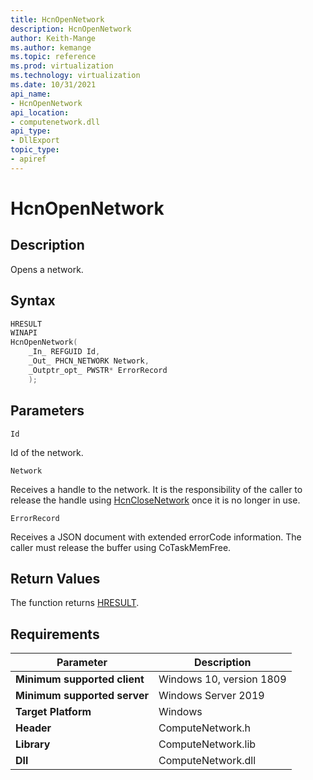 ```yaml
---
title: HcnOpenNetwork
description: HcnOpenNetwork
author: Keith-Mange
ms.author: kemange
ms.topic: reference
ms.prod: virtualization
ms.technology: virtualization
ms.date: 10/31/2021
api_name:
- HcnOpenNetwork
api_location:
- computenetwork.dll
api_type:
- DllExport
topic_type:
- apiref
---
```

# HcnOpenNetwork

## Description

Opens a network.

## Syntax

```cpp
HRESULT
WINAPI
HcnOpenNetwork(
    _In_ REFGUID Id,
    _Out_ PHCN_NETWORK Network,
    _Outptr_opt_ PWSTR* ErrorRecord
    );
```

## Parameters

`Id`

Id of the network.

`Network`

Receives a handle to the network. It is the responsibility of the caller to release the handle using [HcnCloseNetwork](./HcnCloseNetwork.md) once it is no longer in use.

`ErrorRecord`

Receives a JSON document with extended errorCode information. The caller must release the buffer using CoTaskMemFree.

## Return Values

The function returns [HRESULT](./HCNHResult.md).

## Requirements

|Parameter|Description|
|---|---|
| **Minimum supported client** | Windows 10, version 1809 |
| **Minimum supported server** | Windows Server 2019 |
| **Target Platform** | Windows |
| **Header** | ComputeNetwork.h |
| **Library** | ComputeNetwork.lib |
| **Dll** | ComputeNetwork.dll |

